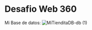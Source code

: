# Desafio Web 360
Mi Base de datos:
![MiTienditaDB-db (1)](https://github.com/user-attachments/assets/0f8d1a2d-4a5a-40bd-983f-51c5d50b340e)

